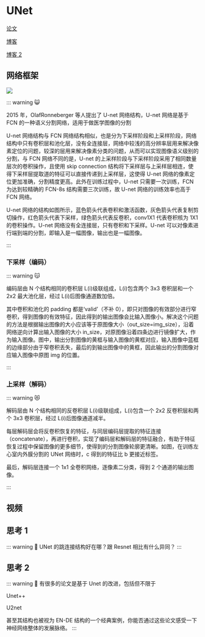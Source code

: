 # UNet

[论文](https://arxiv.org/pdf/1505.04597.pdf)

[博客](https://blog.csdn.net/Formlsl/article/details/80373200)

[博客 2](https://blog.csdn.net/BreakingDawn0/article/details/103435768?spm=1001.2101.3001.6650.16&utm_medium=distribute.pc_relevant.none-task-blog-2%7Edefault%7EBlogCommendFromBaidu%7ERate-16-103435768-blog-87979765.t5_layer_targeting_s&depth_1-utm_source=distribute.pc_relevant.none-task-blog-2%7Edefault%7EBlogCommendFromBaidu%7ERate-16-103435768-blog-87979765.t5_layer_targeting_s&utm_relevant_index=19)

## 网络框架

![](https://cdn.xyxsw.site/boxcnoo4bKuLo5qQdQmRP2H75Sb.png)


::: warning 😺

2015 年，OlafRonneberger 等人提出了 U-net 网络结构，U-net 网络是基于 FCN 的一种语义分割网络，适用于做医学图像的分割

U-net 网络结构与 FCN 网络结构相似，也是分为下采样阶段和上采样阶段，网络结构中只有卷积层和池化层，没有全连接层，网络中较浅的高分辨率层用来解决像素定位的问题，较深的层用来解决像素分类的问题，从而可以实现图像语义级别的分割，与 FCN 网络不同的是，U-net 的上采样阶段与下采样阶段采用了相同数量层次的卷积操作，且使用 skip connection 结构将下采样层与上采样层相连，使得下采样层提取道的特征可以直接传递到上采样层，这使得 U-net 网络的像素定位更加准确，分割精度更高。此外在训练过程中，U-net 只需要一次训练，FCN 为达到较精确的 FCN-8s 结构需要三次训练，故 U-net 网络的训练效率也高于 FCN 网络。

U-net 网络的结构如图所示，蓝色箭头代表卷积和激活函数，灰色箭头代表复制剪切操作，红色箭头代表下采样，绿色箭头代表反卷积，conv1X1 代表卷积核为 1X1 的卷积操作。U-net 网络没有全连接层，只有卷积和下采样。U-net 可以对像素进行端到端的分割，即输入是一幅图像，输出也是一幅图像。

:::

### 下采样（编码）

::: warning 😽

编码层由 N 个结构相同的卷积层 L(i)级联组成，L(i)包含两个 3x3 卷积层和一个 2x2 最大池化层，经过 L(i)后图像通道数加倍。

其中卷积和池化的 padding 都是‘valid’（不补 0），即只对图像的有效部分进行窄卷积，得到图像的有效特征，因此得到的输出图像会比输入图像小。解决这个问题的方法是根据输出图像的大小应该等于原图像大小（out_size=img_size），沿着网络逆向计算出输入图像的大小 in_size，对原图像沿着四条边进行镜像扩大，作为输入图像。图中，输出分割图像的黄框与输入图像的黄框对应，输入图像中蓝框的边缘部分由于窄卷积丢失，最后的到输出图像中的黄框，因此输出的分割图像对应输入图像中原图 img 的位置。

:::

### 上采样（解码）

::: warning 😻

解码层由 N 个结构相同的反卷积层 L(i)级联组成，L(i)包含一个 2x2 反卷积层和两个 3x3 卷积层，经过 L(i)后图像通道减半。

每层解码层会将反卷积恢复的特征，与同层编码层提取的特征连接（concatenate），再进行卷积，实现了编码层和解码层的特征融合，有助于特征恢复过程中保留图像的更多细节，使得到的分割图像轮廓更清晰。如图，在训练左心室内外膜分割的 UNet 网络时，c 得到的特征比 b 更接近标签。

最后，解码层连接一个 1x1 全卷积网络，逐像素二分类，得到 2 个通道的输出图像。

:::

## 视频

<Bilibili bvid='BV1Vq4y127fB'/>

## 思考 1
::: warning 🤔
UNet 的跳连接结构好在哪？跟 Resnet 相比有什么异同？
:::
## 思考 2

::: warning 🐒
有很多的论文是基于 Unet 的改进，包括但不限于

Unet++

U2net

甚至其结构也被视为 EN-DE 结构的一个经典案例，你能否通过这些论文感受一下神经网络整体的发展脉络。
:::